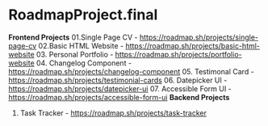 # RoadmapProject.final
**Frontend Projects**
01.Single Page CV - https://roadmap.sh/projects/single-page-cv
02.Basic HTML Website - https://roadmap.sh/projects/basic-html-website
03. Personal Portfolio - https://roadmap.sh/projects/portfolio-website
04. Changelog Component - https://roadmap.sh/projects/changelog-component
05. Testimonal Card - https://roadmap.sh/projects/testimonial-cards
06. Datepicker UI - https://roadmap.sh/projects/datepicker-ui
07. Accessible Form UI - https://roadmap.sh/projects/accessible-form-ui
**Backend Projects**
01. Task Tracker - https://roadmap.sh/projects/task-tracker
